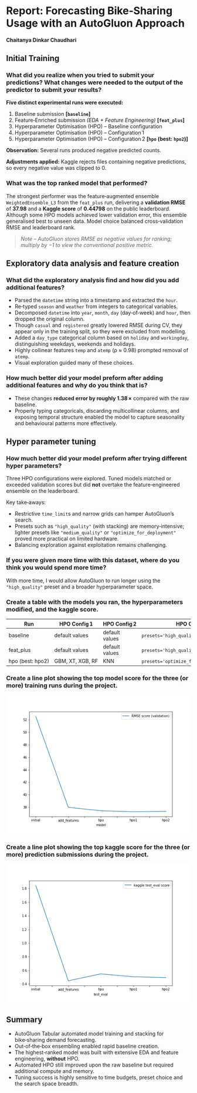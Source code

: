 # Report: Forecasting Bike‑Sharing Usage with an AutoGluon Approach

#### Chaitanya Dinkar Chaudhari

## Initial Training
### What did you realize when you tried to submit your predictions? What changes were needed to the output of the predictor to submit your results?

**Five distinct experimental runs were executed:**

1. Baseline submission **[`baseline`]**
2. Feature‑Enriched submission *(EDA + Feature Engineering)* **[`feat_plus`]**
3. Hyperparameter Optimisation (HPO) – Baseline configuration  
4. Hyperparameter Optimisation (HPO) – Configuration 1  
5. Hyperparameter Optimisation (HPO) – Configuration 2 **[`hpo` (best: `hpo2`)]**

**Observation:** Several runs produced negative predicted counts.

**Adjustments applied:** Kaggle rejects files containing negative predictions, so every negative value was clipped to 0.

### What was the top ranked model that performed?

The strongest performer was the feature‑augmented ensemble `WeightedEnsemble_L3` from the `feat_plus` run, delivering a **validation RMSE** of **37.98** and a **Kaggle score** of **0.44798** on the public leaderboard. Although some HPO models achieved lower validation error, this ensemble generalised best to unseen data. Model choice balanced cross‑validation RMSE and leaderboard rank.

> *Note – AutoGluon stores RMSE as negative values for ranking; multiply by −1 to view the conventional positive metric.*

## Exploratory data analysis and feature creation
### What did the exploratory analysis find and how did you add additional features?
- Parsed the `datetime` string into a timestamp and extracted the `hour`.
- Re‑typed `season` and `weather` from integers to categorical variables.
- Decomposed `datetime` into `year`, `month`, `day` (day‑of‑week) and `hour`, then dropped the original column.
- Though `casual` and `registered` greatly lowered RMSE during CV, they appear only in the training split, so they were excluded from modelling.
- Added a `day_type` categorical column based on `holiday` and `workingday`, distinguishing weekdays, weekends and holidays.
- Highly collinear features `temp` and `atemp` (ρ ≈ 0.98) prompted removal of `atemp`.
- Visual exploration guided many of these choices.

### How much better did your model preform after adding additional features and why do you think that is?

- These changes **reduced error by roughly 1.38 ×** compared with the raw baseline.
- Properly typing categoricals, discarding multicollinear columns, and exposing temporal structure enabled the model to capture seasonality and behavioural patterns more effectively.

## Hyper parameter tuning
### How much better did your model preform after trying different hyper parameters?

Three HPO configurations were explored. Tuned models matched or exceeded validation scores but did **not** overtake the feature‑engineered ensemble on the leaderboard.

Key take‑aways:

- Restrictive `time_limit`s and narrow grids can hamper AutoGluon’s search.
- Presets such as `"high_quality"` (with stacking) are memory‑intensive; lighter presets like `"medium_quality"` or `"optimize_for_deployment"` proved more practical on limited hardware.
- Balancing exploration against exploitation remains challenging.

### If you were given more time with this dataset, where do you think you would spend more time?

With more time, I would allow AutoGluon to run longer using the `"high_quality"` preset and a broader hyperparameter space.

### Create a table with the models you ran, the hyperparameters modified, and the kaggle score.

| Run | HPO Config 1 | HPO Config 2 | HPO Config 3 | Public Score |
|-----|--------------|--------------|--------------|--------------|
| baseline | default values | default values | `presets='high_quality', auto_stack=True` | **1.84484** |
| feat_plus | default values | default values | `presets='high_quality', auto_stack=True` | **0.44798** |
| hpo (best: hpo2) | GBM, XT, XGB, RF | KNN | `presets='optimize_for_deployment'` | **0.49440** |

### Create a line plot showing the top model score for the three (or more) training runs during the project.

![model_train_score.png](img/model_train_score.png) 

### Create a line plot showing the top kaggle score for the three (or more) prediction submissions during the project.

![model_test_score.png](img/model_test_score.png)

## Summary

- AutoGluon Tabular automated model training and stacking for bike‑sharing demand forecasting.
- Out‑of‑the‑box ensembling enabled rapid baseline creation.
- The highest‑ranked model was built with extensive EDA and feature engineering, **without** HPO.
- Automated HPO still improved upon the raw baseline but required additional compute and memory.
- Tuning success is highly sensitive to time budgets, preset choice and the search space breadth.
